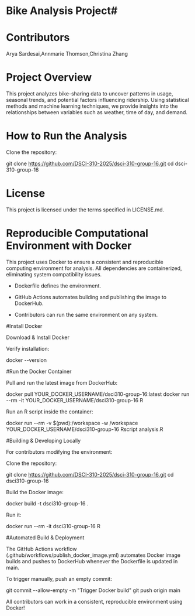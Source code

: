 # Bike Analysis Project#

# Contributors

Arya Sardesai,Annmarie Thomson,Christina Zhang


# Project Overview

This project analyzes bike-sharing data to uncover patterns in usage, seasonal trends, and potential factors influencing ridership. Using statistical methods and machine learning techniques, we provide insights into the relationships between variables such as weather, time of day, and demand.

# How to Run the Analysis

Clone the repository:

git clone https://github.com/DSCI-310-2025/dsci-310-group-16.git
cd dsci-310-group-16

# License

This project is licensed under the terms specified in LICENSE.md.

# Reproducible Computational Environment with Docker

This project uses Docker to ensure a consistent and reproducible computing environment for analysis. All dependencies are containerized, eliminating system compatibility issues.

- Dockerfile defines the environment.

- GitHub Actions automates building and publishing the image to DockerHub.

- Contributors can run the same environment on any system.

#Install Docker

Download & Install Docker

Verify installation:

docker --version

#Run the Docker Container

Pull and run the latest image from DockerHub:

docker pull YOUR_DOCKER_USERNAME/dsci310-group-16:latest
docker run --rm -it YOUR_DOCKER_USERNAME/dsci310-group-16 R

Run an R script inside the container:

docker run --rm -v $(pwd):/workspace -w /workspace YOUR_DOCKER_USERNAME/dsci310-group-16 Rscript analysis.R

#Building & Developing Locally

For contributors modifying the environment:

Clone the repository:

git clone https://github.com/DSCI-310-2025/dsci-310-group-16.git
cd dsci310-group-16

Build the Docker image:

docker build -t dsci310-group-16 .

Run it:

docker run --rm -it dsci310-group-16 R

#Automated Build & Deployment

The GitHub Actions workflow (.github/workflows/publish_docker_image.yml) automates Docker image builds and pushes to DockerHub whenever the Dockerfile is updated in main.

To trigger manually, push an empty commit:

git commit --allow-empty -m "Trigger Docker build"
git push origin main


All contributors can work in a consistent, reproducible environment using Docker! 

